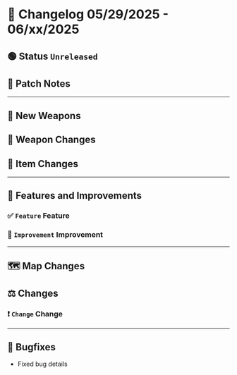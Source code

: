 # 📑 Changelog 05/29/2025 - 06/xx/2025

## 🟢 Status `Unreleased`

## 💬 Patch Notes

________

## 🔫 New Weapons

## 🔫 Weapon Changes

## 🔫 Item Changes

________

## 📢 Features and Improvements

### ✅ `Feature` Feature

### 🔼 `Improvement` Improvement

________

## 🗺️ Map Changes

## ⚖️ Changes

### ❗ `Change` Change

________

## 🐛 Bugfixes
- Fixed bug details
